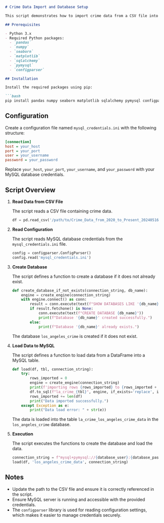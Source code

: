 ```markdown
# Crime Data Import and Database Setup

This script demonstrates how to import crime data from a CSV file into a MySQL database using Python. It involves reading data from a CSV file, creating a database if it doesn't exist, and loading the data into a MySQL table.

## Prerequisites

- Python 3.x
- Required Python packages:
  - `pandas`
  - `numpy`
  - `seaborn`
  - `matplotlib`
  - `sqlalchemy`
  - `pymysql`
  - `configparser`

## Installation

Install the required packages using pip:

```bash
pip install pandas numpy seaborn matplotlib sqlalchemy pymysql configparser
```

## Configuration

Create a configuration file named `mysql_credentials.ini` with the following structure:

```ini
[connection]
host = your_host
port = your_port
user = your_username
password = your_password
```

Replace `your_host`, `your_port`, `your_username`, and `your_password` with your MySQL database credentials.

## Script Overview

1. **Read Data from CSV File**

   The script reads a CSV file containing crime data.

   ```python
   df = pd.read_csv('/path/to/Crime_Data_from_2020_to_Present_20240516.csv')
   ```

2. **Read Configuration**

   The script reads MySQL database credentials from the `mysql_credentials.ini` file.

   ```python
   config = configparser.ConfigParser()
   config.read('mysql_credentials.ini')
   ```

3. **Create Database**

   The script defines a function to create a database if it does not already exist.

   ```python
   def create_database_if_not_exists(connection_string, db_name):
       engine = create_engine(connection_string)
       with engine.connect() as conn:
           result = conn.execute(text(f"SHOW DATABASES LIKE '{db_name}'"))
           if result.fetchone() is None:
               conn.execute(text(f"CREATE DATABASE {db_name}"))
               print(f"Database '{db_name}' created successfully.")
           else:
               print(f"Database '{db_name}' already exists.")
   ```

   The database `los_angeles_crime` is created if it does not exist.

4. **Load Data to MySQL**

   The script defines a function to load data from a DataFrame into a MySQL table.

   ```python
   def load(df, tbl, connection_string):
       try:
           rows_imported = 0
           engine = create_engine(connection_string)
           print(f'importing rows {rows_imported} to {rows_imported + len(df)}...')
           df.to_sql(f"la_crime_{tbl}", engine, if_exists='replace', index=False)
           rows_imported += len(df)
           print("Data imported successfully.")
       except Exception as e:
           print("Data load error: " + str(e))
   ```

   The data is loaded into the table `la_crime_los_angeles_crime_data` in the `los_angeles_crime` database.

5. **Execution**

   The script executes the functions to create the database and load the data.

   ```python
   connection_string = f"mysql+pymysql://{database_user}:{database_password}@{database_host}/{'los_angeles_crime'}"
   load(df, 'los_angeles_crime_data', connection_string)
   ```

## Notes

- Update the path to the CSV file and ensure it is correctly referenced in the script.
- Ensure MySQL server is running and accessible with the provided credentials.
- The `configparser` library is used for reading configuration settings, which makes it easier to manage credentials securely.

